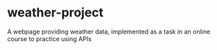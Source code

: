 # weather-project
A webpage providing weather data, implemented as a task in an online course to practice using APIs
